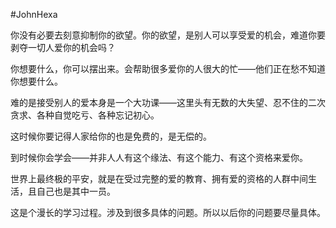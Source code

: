 #JohnHexa 

你没有必要去刻意抑制你的欲望。你的欲望，是别人可以享受爱的机会，难道你要剥夺一切人爱你的机会吗？  
  
  
你想要什么，你可以摆出来。会帮助很多爱你的人很大的忙——他们正在愁不知道你想要什么。  
  
  
难的是接受别人的爱本身是一个大功课——这里头有无数的大失望、忍不住的二次贪求、各种自觉吃亏、各种忘记初心。  
  
  
这时候你要记得人家给你的也是免费的，是无偿的。  
  
  
到时候你会学会——并非人人有这个缘法、有这个能力、有这个资格来爱你。  
  
  
世界上最终极的平安，就是在受过完整的爱的教育、拥有爱的资格的人群中间生活，且自己也是其中一员。  
  
  
这是个漫长的学习过程。涉及到很多具体的问题。所以以后你的问题要尽量具体。

